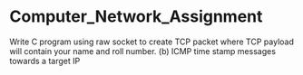 # Computer_Network_Assignment
Write C program using raw socket to create TCP packet where TCP payload will contain your name and roll number. (b) ICMP time stamp messages towards a target IP
